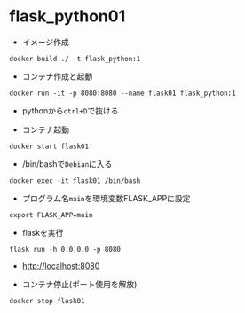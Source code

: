 # flask_python01

- イメージ作成

```shell
docker build ./ -t flask_python:1
```

- コンテナ作成と起動

```shell
docker run -it -p 8080:8080 --name flask01 flask_python:1
```

- pythonから`ctrl+D`で抜ける

- コンテナ起動

```shell
docker start flask01
```

- /bin/bashで`Debian`に入る

```shell
docker exec -it flask01 /bin/bash
```

- プログラム名`main`を環境変数FLASK_APPに設定

```shell
export FLASK_APP=main
```

- flaskを実行

```shell
flask run -h 0.0.0.0 -p 8080
```

- <http://localhost:8080>

- コンテナ停止(ポート使用を解放)

```shell
docker stop flask01
```
